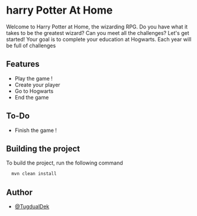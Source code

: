 
# harry Potter At Home

Welcome to Harry Potter at Home, the wizarding RPG. 
Do you have what it takes to be the greatest wizard? 
Can you meet all the challenges? Let's get started! 
Your goal is to complete your education at Hogwarts. Each year will be full of challenges

## Features

- Play the game !
- Create your player
- Go to Hogwarts
- End the game

## To-Do

- Finish the game !

## Building the project

To build the project, run the following command

```bash
  mvn clean install
```

## Author

- [@TugdualDek](https://www.github.com/TugdualDek)
